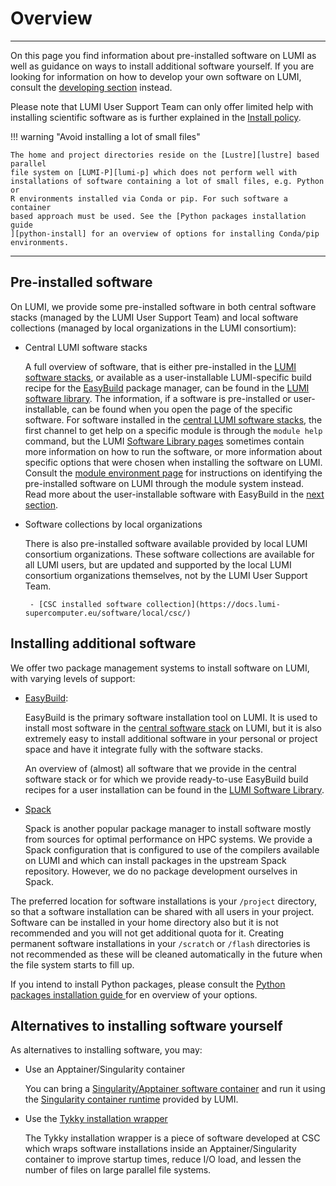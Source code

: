 # Overview

[developing-overview]: ../development/index.md
[lumi-p]: ../storage/parallel-filesystems/lumip.md
[lustre]: ../storage/parallel-filesystems/lustre.md
[python-install]: ./installing/python.md
[easybuild]: ./installing/easybuild.md
[spack]: ./installing/spack.md
[contwrapper]: ../software/installing/container-wrapper.md
[singularity-container]: ../software/containers/singularity.md
[singularity-jobs]: ../runjobs/scheduled-jobs/container-jobs.md
[software-stacks]: ../runjobs/lumi_env/softwarestacks.md
[module-env]: ../runjobs/lumi_env/Lmod_modules.md
[software-library]: https://lumi-supercomputer.github.io/LUMI-EasyBuild-docs
[install-policy]: ./policy.md

---
On this page you find information about pre-installed software on LUMI as well as guidance on ways to install additional software yourself. If you are
looking for information on how to develop your own software on LUMI, consult
the [developing section][developing-overview] instead.

Please note that LUMI User Support Team can only offer limited help with
installing scientific software as is further explained in the [Install
policy][install-policy].

!!! warning "Avoid installing a lot of small files"

    The home and project directories reside on the [Lustre][lustre] based parallel
    file system on [LUMI-P][lumi-p] which does not perform well with
    installations of software containing a lot of small files, e.g. Python or
    R environments installed via Conda or pip. For such software a container
    based approach must be used. See the [Python packages installation guide
    ][python-install] for an overview of options for installing Conda/pip
    environments.

---

## Pre-installed software

On LUMI, we provide some pre-installed software in both central software stacks (managed by the LUMI User Support Team) and local software collections (managed by local organizations in the LUMI consortium):

- Central LUMI software stacks

    A full overview of software, that is either pre-installed in the [LUMI software
    stacks][software-stacks], or available as a user-installable LUMI-specific build recipe for the
    [EasyBuild][easybuild] package manager, can be found in the [LUMI software
    library][software-library]. The information, if a software is pre-installed or user-installable, can be found when you open the page of the specific software. For software installed in the
    [central LUMI software stacks][software-stacks], the first channel to get
    help on a specific module is through the `module help` command, but the LUMI
    [Software Library pages][software-library] sometimes contain more information
    on how to run the software, or more information about specific options that
    were chosen when installing the software on LUMI. Consult the [module environment page][module-env] for instructions on identifying the pre-installed software on LUMI through the module system instead.
    Read more about the user-installable software with EasyBuild in the [next section](#installing-additional-software). 

- Software collections by local organizations

    There is also pre-installed software available provided by local LUMI
    consortium organizations. These software collections are available for all LUMI
    users, but are updated and supported by the local LUMI consortium organizations
    themselves, not by the LUMI User Support Team.

       - [CSC installed software collection](https://docs.lumi-supercomputer.eu/software/local/csc/)

## Installing additional software

We offer two package management systems to install software on LUMI, with varying levels of support:

- [EasyBuild][easybuild]:

    EasyBuild is the primary software installation tool on LUMI. It is used to install
    most software in the [central software stack][software-stacks] on LUMI, but it
    is also extremely easy to install additional software in your personal or project
    space and have it integrate fully with the software stacks.

    An overview of (almost) all software that we provide in the central software stack
    or for which we provide ready-to-use EasyBuild build recipes for a user installation
    can be found in the [LUMI Software Library][software-library].

- [Spack][spack]

    Spack is another popular package manager to install software mostly from sources for
    optimal performance on HPC systems. We provide a Spack configuration that is
    configured to use of the compilers available on LUMI and which can install packages
    in the upstream Spack repository. However, we do no package development ourselves in Spack.

The preferred location for software installations is your `/project` directory,
so that a software installation can be shared with all users in your project.
Software can be installed in your home directory also but it is not recommended
and you will not get additional quota for it. Creating permanent software
installations in your `/scratch` or `/flash` directories is not recommended as
these will be cleaned automatically in the future when the file system starts
to fill up.

If you intend to install Python packages, please consult the [Python packages
installation guide ][python-install] for en overview of your options.

## Alternatives to installing software yourself

As alternatives to installing software, you may:

- Use an Apptainer/Singularity container

    You can bring a [Singularity/Apptainer software container][singularity-container]
    and run it using the [Singularity container runtime][singularity-jobs] provided by LUMI.

- Use the [Tykky installation wrapper][contwrapper]

    The Tykky installation wrapper is a piece of software developed at CSC
    which wraps software installations inside an Apptainer/Singularity container
    to improve startup times, reduce I/O load, and lessen the number of files on
    large parallel file systems.
